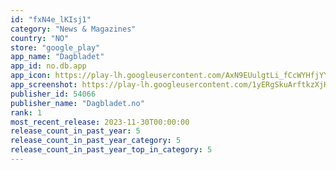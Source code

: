 ```yaml
---
id: "fxN4e_lKIsj1"
category: "News & Magazines"
country: "NO"
store: "google_play"
app_name: "Dagbladet"
app_id: no.db.app
app_icon: https://play-lh.googleusercontent.com/AxN9EUulgtLi_fCcWYHfjYYnnyhyucOgyfKy3XDE6jTKmjSEBfaIpqBNQBqvSZVasUY
app_screenshot: https://play-lh.googleusercontent.com/1yERgSkuArftkzXjHHGHaQGOSoqn-ZWyZ0FjWfStq5XDRgaKBLrdmtM73_zZWkziAiY
publisher_id: 54066
publisher_name: "Dagbladet.no"
rank: 1
most_recent_release: 2023-11-30T00:00:00
release_count_in_past_year: 5
release_count_in_past_year_category: 5
release_count_in_past_year_top_in_category: 5
---
```

